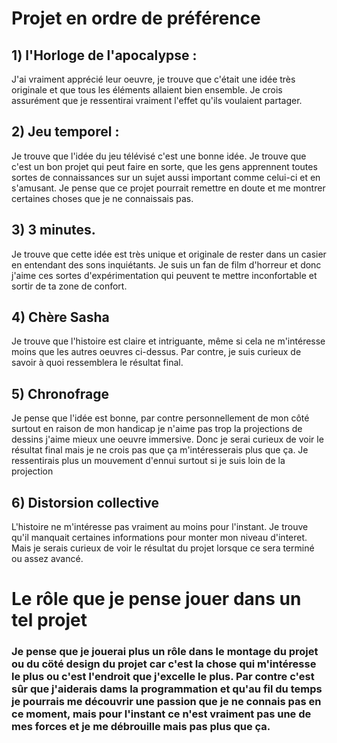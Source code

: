 # Projet en ordre de préférence #

## 1) l'Horloge de l'apocalypse : ##
 J'ai vraiment apprécié leur oeuvre, je trouve que c'était une idée très originale et que tous les éléments allaient bien ensemble. Je crois assurément que je ressentirai vraiment l'effet qu'ils voulaient partager.

## 2) Jeu temporel : ##
Je trouve que l'idée du jeu télévisé c'est une bonne idée. Je trouve que c'est un bon projet qui peut faire en sorte, que les gens apprennent toutes sortes de connaissances sur un sujet aussi important comme celui-ci et en s'amusant. Je pense que ce projet pourrait remettre en doute et me montrer certaines choses que je ne connaissais pas.

## 3) 3 minutes. ##
 Je trouve que cette idée est très unique et originale de rester dans un casier en entendant des sons inquiétants. Je suis un fan de film d'horreur et donc j'aime ces sortes d'expérimentation qui peuvent te mettre inconfortable et sortir de ta zone de confort.

## 4) Chère Sasha ##
 Je trouve que l'histoire est claire et intriguante, même si cela ne m'intéresse moins que les autres oeuvres ci-dessus. Par contre, je suis curieux de savoir à         quoi ressemblera le résultat final. 

##  5) Chronofrage ##
 Je pense que l'idée est bonne, par contre personnellement de mon côté surtout en raison de mon handicap je n'aime pas trop la projections de dessins j'aime mieux une oeuvre immersive. Donc je serai curieux de voir le résultat final mais je ne crois pas que ça m'intéresserais plus que ça. Je ressentirais plus un mouvement d'ennui surtout si je suis loin de la projection 
 
## 6) Distorsion collective ##
 L'histoire ne m'intéresse pas vraiment au moins pour l'instant. Je trouve qu'il manquait certaines informations pour monter mon niveau d'interet. Mais je serais curieux de voir le résultat du projet lorsque ce sera terminé ou assez avancé. 


# Le rôle que je pense jouer dans un tel projet #
### Je pense que je jouerai plus un rôle dans le montage du projet ou du cöté design du projet car c'est la chose qui m'intéresse le plus ou c'est l'endroit que j'excelle le plus. Par contre c'est sûr que j'aiderais dams la programmation et qu'au fil du temps je pourrais me découvrir une passion que je ne connais pas en ce moment, mais pour l'instant ce n'est vraiment pas une de mes forces et je me débrouille mais pas plus que ça. ###
